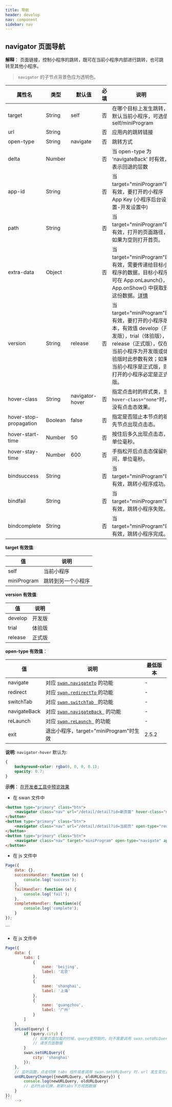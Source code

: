 ```yaml
---
title: 导航
header: develop
nav: component
sidebar: nav
---
```


## navigator 页面导航

**解释**：  页面链接，控制小程序的跳转，既可在当前小程序内部进行跳转，也可跳转至其他小程序。

> `navigator` 的子节点背景色应为透明色。


|属性名 |类型  |默认值  | 必填 |说明|最低版本|
|---- | ---- | ---- |---- |---- |---- |
|target|	String|	self| 否 |在哪个目标上发生跳转，默认当前小程序，可选值self/miniProgram|2.5.2|
| url | String |   | 否 |应用内的跳转链接 |-|
|open-type | String  | navigate  | 否 |跳转方式|-|
|delta | Number |  | 否 |当 open-type 为 'navigateBack' 时有效，表示回退的层数|-|
|app-id|	String| | 否 |	当target="miniProgram"时有效，要打开的小程序 App Key (小程序后台设置-开发设置中)|	2.5.2
|path|	String| | 否 | 当target="miniProgram"时有效，打开的页面路径，如果为空则打开首页。|	2.5.2|
|extra-data|	Object| | 否 |	当target="miniProgram"时有效，需要传递给目标小程序的数据，目标小程序可在 App.onLaunch()，App.onShow() 中获取到这份数据。<a href="https://smartprogram.baidu.com/docs/develop/framework/app_service_register/">详情</a>|	2.5.2|
|version|	String|	release| 否 | 当target="miniProgram"时有效，要打开的小程序版本，有效值 develop（开发版），trial（体验版），release（正式版），仅在当前小程序为开发版或体验版时此参数有效；如果当前小程序是正式版，则打开的小程序必定是正式版。|2.5.2|
|hover-class | String  |navigator-hover | 否 |指定点击时的样式类，当`hover-class="none"`时，没有点击态效果。||
|hover-stop-propagation | Boolean  | false | 否 |指定是否阻止本节点的祖先节点出现点击态。|-|
|hover-start-time |Number | 50  | 否 | 按住后多久出现点击态，单位毫秒。 |-|
|hover-stay-time |Number |600 | 否 |手指松开后点击态保留时间，单位毫秒。|-|
|bindsuccess|	String| | 否 |		当target="miniProgram"时有效，跳转小程序成功。|	2.5.2|
|bindfail|	String| | 否 |当target="miniProgram"时有效，跳转小程序失败。|	2.5.2|
|bindcomplete|	String|  | 否 |		当target="miniProgram"时有效，跳转小程序完成。|	2.5.2|

**target 有效值**:

| 值 | 说明 |
| ---- | ---- |
| self | 当前小程序 |
| miniProgram | 跳转到另一个小程序 |

**version 有效值**:

| 值 | 说明 |
| ---- | ---- |
| develop | 开发版 |
| trial | 体验版 |
| release | 正式版 |

**open-type 有效值**：

|值 |说明 |最低版本|
|--- |--- |--- |
| navigate | 对应 <a href="https://smartprogram.baidu.com/docs/develop/api/show_tab/#swan-navigateTo/">`swan.navigateTo`</a> 的功能|-|
| redirect | 对应 <a href="https://smartprogram.baidu.com/docs/develop/api/show_tab/#swan-redirectTo/">`swan.redirectTo` </a> 的功能|-|
| switchTab | 对应 <a href="https://smartprogram.baidu.com/docs/develop/api/show_tab/#swan-switchTab/">`swan.switchTab ` </a> 的功能|-|
| navigateBack | 对应 <a href="https://smartprogram.baidu.com/docs/develop/api/show_tab/#swan-navigateBack/">`swan.navigateBack `</a>  的功能|-|
| reLaunch | 对应 <a href="https://smartprogram.baidu.com/docs/develop/api/show_tab/#swan-reLaunch/">`swan.reLaunch `</a>  的功能|-|
|exit|	退出小程序，target="miniProgram"时生效|	2.5.2|


**说明**:
`navigator-hover` 默认为:
```css
{
	background-color: rgba(0, 0, 0, 0.1);
	opacity: 0.7;
}
```

**示例**：
<a href="swanide://fragment/9999477aff1012b1f8d10125c245360f1565511678971" title="在开发者工具中预览效果" target="_blank">在开发者工具中预览效果</a>

* 在 swan 文件中

```html
<button type="primary" class="btn">
	<navigator class="nav" url="/detail/detail?id=新页面" hover-class="navigator-hover">跳转到新页面</navigator>
</button>
<button type="primary" class="btn">
	<navigator class="nav" url="/detail/detail?id=当前页" open-type="redirect" hover-class="other-navigator-hover">在当前页打开</navigator>
</button>
<button type="primary" class="btn">
  	<navigator class="nav" target="miniProgram" open-type="navigate" app-id="79RKhZ2BTvyyHitg4W3Xle4kkFgwwXyp" version="release" bindsuccess="successHandler" bindfail="failHandler" bindcomplete="completeHandler">打开绑定的小程序</navigator>
</button>
```

* 在 js 文件中

```js
Page({
    data: {},
    successHandler: function (e) {
        console.log('success');
    },
    failHandler: function (e) {
        console.log('fail');
    },
    completeHandler: function(e){
        console.log('complete');
    }
});
```



<!-- ## tabs

**解释**：导航栏，用于让用户在不同的视图中进行切换。

> 基础库 3.100.4 版本开始支持。

很多小程序都有在首页分垂类设置顶部导航的需求。通常开发者实现顶部导航的方式是通过 js 实现一个纯前端的切换。这样的实现使所有 tab 对应页面的 url 为同一个，从而导致 tab 页对搜索爬虫不可知。
我们提供 tabs 和 [tab-item](#tab-item) 组件，既可以把它们作为一个基础的tab组件来使用，也可以利用它们来动态的变更当前页面 url。使它更容易被搜索检索到。


|属性名 |类型  |默认值  | 必填 |说明|最低版本|
|---- | ---- | ---- |---- |---- |---- |
|tabs-background-color|	String|	'#fff'| 否 |tabs 背景色,必须填写十六进制颜色|3.100.4|
|tabs-active-text-color| String |'#000'  |否 |tabs 激活 tab-item 文字颜色|3.100.4|
|tabs-inactive-text-color| String | '#666' |否 |tabs 非激活 tab-item 文字颜色|3.100.4|
|tabs-underline-color| String | '#333' |否 |tabs 激活 tab-item 下划线颜色|3.100.4|
|active-name| String | 无 | 否 |当前激活 tab-item 的 对应的name 值，须搭配bindtabchange 一起使用。|3.100.4|
|url-query-name| String | 无 |否 |当前 tab 所改变的 url query中参数 key，需要通过 tabs 修改页面 url 的时候设置。|3.100.4|
|max-tab-item-amount| Number | 5 |否 |当前 tabs 视图中最多容纳的 tab-item 数量，低于此数量均分排列，超出此数量划屏。默认五个，开发者根据业务需求调整|3.100.4|
|bindtabchange| EventHandle |  |否 |tab 被点击的回调，可以在e.detail.name中取到当前点击的tab-item对应name值|3.100.4|

> active-name 和 url-query-name 不要搭配在一起使用：
* 如果开发者需要的只是一个普通的顶部导航组件，可以通过 active-name 配合 bindtabchange 来控制当前选中tab-item；
* 如果开发者需要的是可以修改页面 url 的顶部导航组件，只需指定url-query-name，无需设置 active-name

## tab-item

**解释**： 搭配 tabs 一起使用，导航栏内单个 tab 内容。

> 基础库 3.100.4 版本开始支持。

|属性 | 类型 | 默认值 | 必填 | 说明 |最低版本|
|---- | ---- | ---- |---- |---- |---- |
|label| String | 无 |是 |tab-item内显示的文字|3.100.4|
|name| String | 无 |是 |tab-item对应的name值|3.100.4|
|badge-type| String | 无|否 |徽标类型badge-type分为圆点'dot'和文本'text'，不设置badge-type则不显示徽标|3.100.4|
|badge-text| String | 无|否 |badge-type为text的时候，徽标内的数字，为空时badge-type="text"不生效|3.100.4|

**badge-type 有效值**:

| 值 | 说明 |
| ---- | ---- |
| 'dot' | 徽标类型为圆点 |
| 'text'| 徽标类型为文字 |



**示例一**：普通的导航

<a href="swanide://fragment/ffdd42b9621602c7a89cdfa7e4cfab7b1566986567638" title="在开发者工具中预览效果" target="_blank">在开发者工具中预览效果</a>

* 在 swan 文件中

```html
<tabs
    tabs-background-color="#3388ff"
    tabs-underline-color = "#fff"
    tabs-inactive-text-color="#fff"
    tabs-active-text-color="#fff"
    bindtabchange="onTabClick"
    active-name="{{activeName}}">
    <tab-item
        s-for="tab in tabs"
        badge-type="{{tab.badgeType}}"
        badge-text="{{tab.badgeText}}"
        name="{{tab.name}}"
        label="{{tab.label}}" />
</tabs>
```

* 在 js 文件中

```js
Page({
    data: {
        tabs: [
            {
                name: 'beijing',
                label: '北京',
                badgeType: 'dot'
            },
            {
                name: 'shanghai',
                label: '上海' ,
                badgeType: 'text'
                badgeText: '66'
            },
            {
                name: 'guangzhou',
                label: '广州'
            }
        ]
    },
    onTabClick(e) {
        console.log(e.detail.name);
        this.setData({
            activeName: e.detail.name,
        });
    }
});
```

**示例二**：能修改页面 url 的导航

<a href="swanide://fragment/dbd53a620ddde5781f09c0886955e0261566986685494" title="在开发者工具中预览效果" target="_blank">在开发者工具中预览效果</a>


* 在 swan 文件中

```html
<!-- 指定 url-query-name 后，通过修改url来控制当前选中的tab，无需指定 active-name -->
<!-- 虽然 bindtabchange 依旧会生效，但是直接使用 onURLQueryChange 是更好的做法 -->
<tabs url-query-name="city">
    <tab-item s-for="tab in tabs" name="{{tab.name}}" label="{{tab.label}}" />
</tabs>
```

* 在 js 文件中

```js
Page({
    data: {
        tabs: [
            {
                name: 'beijing',
                label: '北京'
            },
            {
                name: 'shanghai',
                label: '上海'
            },
            {
                name: 'guangzhou',
                label: '广州'
            }
        ]
    },
    onLoad(query) {
        if (query.city) {
            // 如果页面加载的时候，query是预期的，则不需要调用 swan.setURLQuery
            // 请求页面数据
        }
        swan.setURLQuery({
            city: 'shanghai'
        });
    },
    // 监听函数，点击切换 tabs 组件或者调用 swan.setURLQuery 时，url 发生变化自动触发
    onURLQueryChange({newURLQuery, oldURLQuery}) {
        console.log(newURLQuery, oldURLQuery)
	    // 此时tab切换，刷新tabs下方视图数据
    }
});
``` -->
